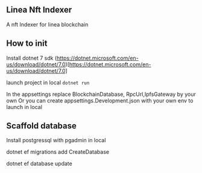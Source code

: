 ﻿
## Linea Nft Indexer

A nft Indexer for linea blockchain


## How to init
Install dotnet 7 sdk
(https://dotnet.microsoft.com/en-us/download/dotnet/7.0)[https://dotnet.microsoft.com/en-us/download/dotnet/7.0]

launch project in local
```dotnet run```

In the appsettings replace BlockchainDatabase, RpcUrl,IpfsGateway by your own
Or you can create appsettings.Development.json with your own env to launch in local


## Scaffold database
Install postgressql with pgadmin in local

<!-- add new database migration -->
dotnet ef migrations add CreateDatabase

<!-- update database after migration -->
dotnet ef database update